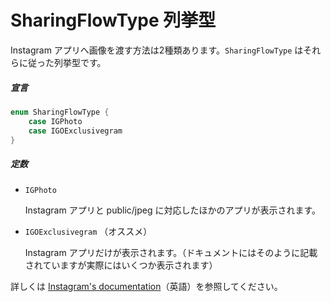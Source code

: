 # SharingFlowType 列挙型

Instagram アプリへ画像を渡す方法は2種類あります。`SharingFlowType` はそれらに従った列挙型です。

##### 宣言

```swift
enum SharingFlowType {
    case IGPhoto
    case IGOExclusivegram
}
```

##### 定数

- `IGPhoto`
  
  Instagram アプリと public/jpeg に対応したほかのアプリが表示されます。

- `IGOExclusivegram` （オススメ）

  Instagram アプリだけが表示されます。（ドキュメントにはそのように記載されていますが実際にはいくつか表示されます）
  
詳しくは [Instagram's documentation](https://www.instagram.com/developer/mobile-sharing/iphone-hooks/)（英語）を参照してください。
